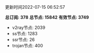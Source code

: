 更新时间2022-07-15 06:52:57

**总订阅: 378**
**总节点: 15842**
**有效节点: 3749**
- v2ray节点: 2039
- ss节点: 1283
- ssr节点: 26
- trojan节点: 400
